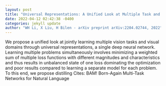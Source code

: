 ```yaml
--- 
layout: post 
title: "Universal Representations: A Unified Look at Multiple Task and Domain Learning" 
date: 2022-04-12 02:42:38 -0400 
categories: jekyll update 
author: "WH Li, X Liu, H Bilen - arXiv preprint arXiv:2204.02744, 2022" 
--- 
```

We propose a unified look at jointly learning multiple vision tasks and visual domains through universal representations, a single deep neural network. Learning multiple problems simultaneously involves minimizing a weighted sum of multiple loss functions with different magnitudes and characteristics and thus results in unbalanced state of one loss dominating the optimization and poor results compared to learning a separate model for each problem. To this end, we propose distilling Cites: BAM! Born-Again Multi-Task Networks for Natural Language